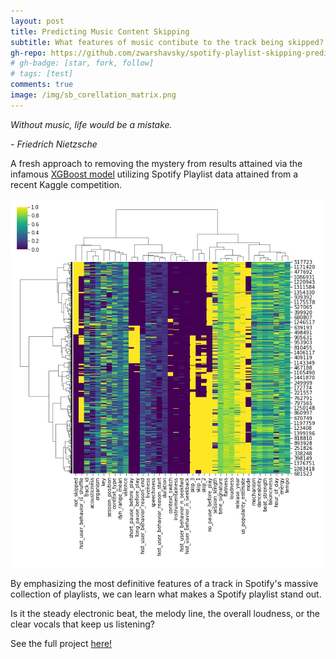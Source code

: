 ```yaml
---
layout: post
title: Predicting Music Content Skipping
subtitle: What features of music contibute to the track being skipped?
gh-repo: https://github.com/zwarshavsky/spotify-playlist-skipping-predictions
# gh-badge: [star, fork, follow]
# tags: [test]
comments: true
image: /img/sb_corellation_matrix.png
---
```


*Without music,
life would be a mistake.*

*- Friedrich Nietzsche*

A fresh approach to removing the mystery from results attained via the infamous [XGBoost model](https://xgboost.readthedocs.io/en/latest/get_started.html) utilizing Spotify Playlist data attained from a recent Kaggle competition. 

![rank](/img/sb_corellation_matrix.png)


By emphasizing the most definitive features of a track in Spotify's massive collection of playlists, we can learn what makes a Spotify playlist stand out.

Is it the steady electronic beat, the melody line, the overall loudness, or the clear vocals that keep us listening?

See the full project [here!](https://playlist-predictions.herokuapp.com/)